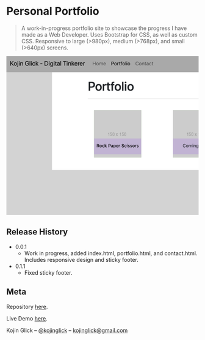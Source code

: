 # Personal Portfolio
> A work-in-progress portfolio site to showcase the progress I have made as a Web Developer. Uses Bootstrap for CSS, as well as custom CSS. Responsive to large (>980px), medium (>768px), and small (>640px) screens.

![](./Assets/Images/PortfolioWeb.png)

## Release History

* 0.0.1
    * Work in progress, added index.html, portfolio.html, and contact.html. Includes responsive design and sticky footer.
* 0.1.1
    * Fixed sticky footer. 

## Meta
Repository [here](https://github.com/moonstripe11/hw2-portfolio).

Live Demo [here](https://www.moonstripe11.github.io/hw2-portfolio/index.html).

Kojin Glick – [@kojinglick](https://twitter.com/kojinglick) – kojinglick@gmail.com
